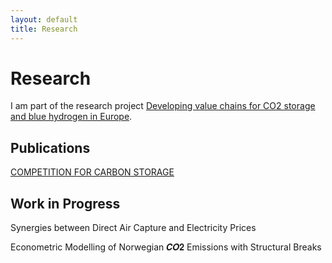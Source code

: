 ```yaml
---
layout: default
title: Research
---
```


# Research

I am part of the research project [Developing value chains for CO2 storage and blue hydrogen in Europe](https://www.frisch.uio.no/english/projects/?view=project&pid=3174).

## Publications

[COMPETITION FOR CARBON STORAGE](https://www.cesifo.org/en/publications/2024/working-paper/competition-carbon-storage)

## Work in Progress

Synergies between Direct Air Capture and Electricity Prices

Econometric Modelling of Norwegian 𝑪𝑶𝟐 Emissions with Structural Breaks

